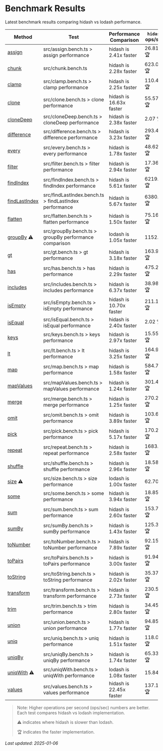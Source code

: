 # Benchmark Results

Latest benchmark results comparing hidash vs lodash performance.

| Method | Test | Performance Comparison | `hidash` ops/sec | `lodash@4.17.21` ops/sec |
|--------|------|----------------------|----------------|----------------|
| [assign](https://github.com/NaverPayDev/hidash/blob/27ad0c2b143e6bfaf48c246d2a78938df89cf5b5/src/assign.ts) | src/assign.bench.ts > assign performance | hidash is 2.41x faster | 26.81 🏆 | 11.10 |
| [chunk](https://github.com/NaverPayDev/hidash/blob/27ad0c2b143e6bfaf48c246d2a78938df89cf5b5/src/chunk.ts) | src/chunk.bench.ts | hidash is 2.28x faster | 623.07 🏆 | 273.23 |
| [clamp](https://github.com/NaverPayDev/hidash/blob/27ad0c2b143e6bfaf48c246d2a78938df89cf5b5/src/clamp.ts) | src/clamp.bench.ts > clamp performance | hidash is 2.25x faster | 110.42 🏆 | 49.06 |
| [clone](https://github.com/NaverPayDev/hidash/blob/27ad0c2b143e6bfaf48c246d2a78938df89cf5b5/src/clone.ts) | src/clone.bench.ts > clone performance | hidash is 16.63x faster | 55.57 🏆 | 3.34 |
| [cloneDeep](https://github.com/NaverPayDev/hidash/blob/27ad0c2b143e6bfaf48c246d2a78938df89cf5b5/src/cloneDeep.ts) | src/cloneDeep.bench.ts > cloneDeep performance | hidash is 2.38x faster | 2.07 🏆 | 0.87 |
| [difference](https://github.com/NaverPayDev/hidash/blob/27ad0c2b143e6bfaf48c246d2a78938df89cf5b5/src/difference.ts) | src/difference.bench.ts > difference performance | hidash is 3.23x faster | 293.49 🏆 | 90.74 |
| [every](https://github.com/NaverPayDev/hidash/blob/27ad0c2b143e6bfaf48c246d2a78938df89cf5b5/src/every.ts) | src/every.bench.ts > every performance | hidash is 1.78x faster | 48.62 🏆 | 27.30 |
| [filter](https://github.com/NaverPayDev/hidash/blob/27ad0c2b143e6bfaf48c246d2a78938df89cf5b5/src/filter.ts) | src/filter.bench.ts > filter performance | hidash is 2.94x faster | 17.36 🏆 | 5.90 |
| [findIndex](https://github.com/NaverPayDev/hidash/blob/27ad0c2b143e6bfaf48c246d2a78938df89cf5b5/src/findIndex.ts) | src/findIndex.bench.ts > findIndex performance | hidash is 5.61x faster | 6219.54 🏆 | 1108.70 |
| [findLastIndex](https://github.com/NaverPayDev/hidash/blob/27ad0c2b143e6bfaf48c246d2a78938df89cf5b5/src/findLastIndex.ts) | src/findLastIndex.bench.ts > findLastIndex performance | hidash is 5.67x faster | 6380.20 🏆 | 1125.32 |
| [flatten](https://github.com/NaverPayDev/hidash/blob/27ad0c2b143e6bfaf48c246d2a78938df89cf5b5/src/flatten.ts) | src/flatten.bench.ts > flatten performance | hidash is 1.50x faster | 75.16 🏆 | 50.18 |
| [groupBy](https://github.com/NaverPayDev/hidash/blob/27ad0c2b143e6bfaf48c246d2a78938df89cf5b5/src/groupBy.ts) ⚠️ | src/groupBy.bench.ts > groupBy performance comparison | lodash is 1.05x faster | 1152.84 | 1205.49 🏆 |
| [gt](https://github.com/NaverPayDev/hidash/blob/27ad0c2b143e6bfaf48c246d2a78938df89cf5b5/src/gt.ts) | src/gt.bench.ts > gt performance | hidash is 3.18x faster | 163.95 🏆 | 51.57 |
| [has](https://github.com/NaverPayDev/hidash/blob/27ad0c2b143e6bfaf48c246d2a78938df89cf5b5/src/has.ts) | src/has.bench.ts > has performance | hidash is 2.29x faster | 475.28 🏆 | 207.45 |
| [includes](https://github.com/NaverPayDev/hidash/blob/27ad0c2b143e6bfaf48c246d2a78938df89cf5b5/src/includes.ts) | src/includes.bench.ts > includes performance | hidash is 6.37x faster | 38.98 🏆 | 6.12 |
| [isEmpty](https://github.com/NaverPayDev/hidash/blob/27ad0c2b143e6bfaf48c246d2a78938df89cf5b5/src/isEmpty.ts) | src/isEmpty.bench.ts > isEmpty performance | hidash is 10.70x faster | 211.14 🏆 | 19.73 |
| [isEqual](https://github.com/NaverPayDev/hidash/blob/27ad0c2b143e6bfaf48c246d2a78938df89cf5b5/src/isEqual.ts) | src/isEqual.bench.ts > isEqual performance | hidash is 2.40x faster | 2.02 🏆 | 0.84 |
| [keys](https://github.com/NaverPayDev/hidash/blob/27ad0c2b143e6bfaf48c246d2a78938df89cf5b5/src/keys.ts) | src/keys.bench.ts > keys performance | hidash is 2.97x faster | 15.55 🏆 | 5.23 |
| [lt](https://github.com/NaverPayDev/hidash/blob/27ad0c2b143e6bfaf48c246d2a78938df89cf5b5/src/lt.ts) | src/lt.bench.ts > lt performance | hidash is 3.25x faster | 164.98 🏆 | 50.73 |
| [map](https://github.com/NaverPayDev/hidash/blob/27ad0c2b143e6bfaf48c246d2a78938df89cf5b5/src/map.ts) | src/map.bench.ts > map performance | hidash is 1.58x faster | 584.79 🏆 | 370.10 |
| [mapValues](https://github.com/NaverPayDev/hidash/blob/27ad0c2b143e6bfaf48c246d2a78938df89cf5b5/src/mapValues.ts) | src/mapValues.bench.ts > mapValues performance | hidash is 1.24x faster | 301.41 🏆 | 242.96 |
| [merge](https://github.com/NaverPayDev/hidash/blob/27ad0c2b143e6bfaf48c246d2a78938df89cf5b5/src/merge.ts) | src/merge.bench.ts > merge performance | hidash is 1.25x faster | 270.21 🏆 | 216.64 |
| [omit](https://github.com/NaverPayDev/hidash/blob/27ad0c2b143e6bfaf48c246d2a78938df89cf5b5/src/omit.ts) | src/omit.bench.ts > omit performance | hidash is 3.89x faster | 103.64 🏆 | 26.61 |
| [pick](https://github.com/NaverPayDev/hidash/blob/27ad0c2b143e6bfaf48c246d2a78938df89cf5b5/src/pick.ts) | src/pick.bench.ts > pick performance | hidash is 5.17x faster | 170.27 🏆 | 32.92 |
| [repeat](https://github.com/NaverPayDev/hidash/blob/27ad0c2b143e6bfaf48c246d2a78938df89cf5b5/src/repeat.ts) | src/repeat.bench.ts > repeat performance | hidash is 2.58x faster | 1683.07 🏆 | 652.39 |
| [shuffle](https://github.com/NaverPayDev/hidash/blob/27ad0c2b143e6bfaf48c246d2a78938df89cf5b5/src/shuffle.ts) | src/shuffle.bench.ts > shuffle performance | hidash is 2.96x faster | 18.58 🏆 | 6.27 |
| [size](https://github.com/NaverPayDev/hidash/blob/27ad0c2b143e6bfaf48c246d2a78938df89cf5b5/src/size.ts) ⚠️ | src/size.bench.ts > size performance | lodash is 1.00x faster | 62.70 | 62.72 🏆 |
| [some](https://github.com/NaverPayDev/hidash/blob/27ad0c2b143e6bfaf48c246d2a78938df89cf5b5/src/some.ts) | src/some.bench.ts > some performance | hidash is 3.94x faster | 18.85 🏆 | 4.79 |
| [sum](https://github.com/NaverPayDev/hidash/blob/27ad0c2b143e6bfaf48c246d2a78938df89cf5b5/src/sum.ts) | src/sum.bench.ts > sum performance | hidash is 2.60x faster | 153.79 🏆 | 59.12 |
| [sumBy](https://github.com/NaverPayDev/hidash/blob/27ad0c2b143e6bfaf48c246d2a78938df89cf5b5/src/sumBy.ts) | src/sumBy.bench.ts > sumBy performance | hidash is 1.43x faster | 125.36 🏆 | 87.64 |
| [toNumber](https://github.com/NaverPayDev/hidash/blob/27ad0c2b143e6bfaf48c246d2a78938df89cf5b5/src/toNumber.ts) | src/toNumber.bench.ts > toNumber performance | hidash is 7.89x faster | 92.15 🏆 | 11.68 |
| [toPairs](https://github.com/NaverPayDev/hidash/blob/27ad0c2b143e6bfaf48c246d2a78938df89cf5b5/src/toPairs.ts) | src/toPairs.bench.ts > toPairs performance | hidash is 3.00x faster | 91.94 🏆 | 30.65 |
| [toString](https://github.com/NaverPayDev/hidash/blob/27ad0c2b143e6bfaf48c246d2a78938df89cf5b5/src/toString.ts) | src/toString.bench.ts > toString performance | hidash is 2.02x faster | 35.37 🏆 | 17.53 |
| [transform](https://github.com/NaverPayDev/hidash/blob/27ad0c2b143e6bfaf48c246d2a78938df89cf5b5/src/transform.ts) | src/transform.bench.ts > transform performance | hidash is 2.73x faster | 230.51 🏆 | 84.37 |
| [trim](https://github.com/NaverPayDev/hidash/blob/27ad0c2b143e6bfaf48c246d2a78938df89cf5b5/src/trim.ts) | src/trim.bench.ts > trim performance | hidash is 2.80x faster | 34.45 🏆 | 12.32 |
| [union](https://github.com/NaverPayDev/hidash/blob/27ad0c2b143e6bfaf48c246d2a78938df89cf5b5/src/union.ts) | src/union.bench.ts > union performance | hidash is 1.77x faster | 94.85 🏆 | 53.51 |
| [uniq](https://github.com/NaverPayDev/hidash/blob/27ad0c2b143e6bfaf48c246d2a78938df89cf5b5/src/uniq.ts) | src/uniq.bench.ts > uniq performance | hidash is 1.51x faster | 118.05 🏆 | 78.24 |
| [uniqBy](https://github.com/NaverPayDev/hidash/blob/27ad0c2b143e6bfaf48c246d2a78938df89cf5b5/src/uniqBy.ts) | src/uniqBy.bench.ts > uniqBy performance | hidash is 1.74x faster | 65.33 🏆 | 37.57 |
| [uniqWith](https://github.com/NaverPayDev/hidash/blob/27ad0c2b143e6bfaf48c246d2a78938df89cf5b5/src/uniqWith.ts) ⚠️ | src/uniqWith.bench.ts > uniqWith performance | lodash is 1.08x faster | 15.84 | 17.04 🏆 |
| [values](https://github.com/NaverPayDev/hidash/blob/27ad0c2b143e6bfaf48c246d2a78938df89cf5b5/src/values.ts) | src/values.bench.ts > values performance | hidash is 22.45x faster | 137.14 🏆 | 6.11 |

> Note: Higher operations per second (ops/sec) numbers are better. Each test compares hidash vs lodash implementation.
>
> ⚠️ indicates where hidash is slower than lodash.
>
> 🏆 indicates the faster implementation.

_Last updated: 2025-01-06_
